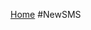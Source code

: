 
<a href="{% url 'student_dashboard' %}" >Home</a>
                            #NewSMS
                        
                        
